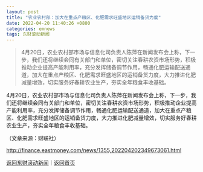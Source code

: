 ```yaml
---
layout: post
title: "农业农村部：加大在重点产粮区、化肥需求旺盛地区运销备货力度"
date: 2022-04-20 11:40:26 +0800
categories: emnews
tags: 东财滚动新闻
---
```

> 4月20日，农业农村部市场与信息化司负责人陈萍在新闻发布会上称，下一步，我们还将继续会同有关部门和单位，密切关注春耕农资市场形势，积极推动企业提高产能利用率，充分发挥储备调节作用，畅通化肥运输配送通道，加大在重点产粮区、化肥需求旺盛地区的运销备货力度，大力推进化肥减量增效，切实服务好春耕农业生产，夯实全年粮食丰收基础。

<p>4月20日，农业农村部市场与信息化司负责人陈萍在新闻发布会上称，下一步，我们还将继续会同有关部门和单位，密切关注春耕农资市场形势，积极推动企业提高产能利用率，充分发挥储备调节作用，畅通化肥运输配送通道，加大在重点产粮区、化肥需求旺盛地区的运销备货力度，大力推进化肥减量增效，切实服务好春耕农业生产，夯实全年粮食丰收基础。</p><p class="em_media">（文章来源：财联社）</p>

<http://finance.eastmoney.com/news/1355,202204202349673061.html>

[返回东财滚动新闻](//finews.withounder.com/emnews/)｜[返回首页](//finews.withounder.com/)